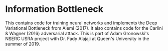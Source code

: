 # Information Bottleneck

This contains code for training neural networks and implements the Deep Variational Bottleneck from Alemi (2017). It also contains code for the Carlini & Wagner (2016) adversarial attack.  This is part of Adam Gronowski's NSERC USRA project with Dr. Fady Alajaji at Queen's University in the summer of 2019.
